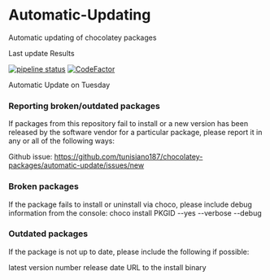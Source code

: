 # Automatic-Updating

Automatic updating of chocolatey packages

Last update Results

[![pipeline status](https://gitlab.com/chocolatey-packages/automatic-updating/badges/master/pipeline.svg)](https://gitlab.com/chocolatey-packages/automatic-updating/-/commits/master) [![CodeFactor](https://www.codefactor.io/repository/github/tunisiano187/chocolatey-packages/badge)](https://www.codefactor.io/repository/github/tunisiano187/chocolatey-packages)

Automatic Update on Tuesday

### Reporting broken/outdated packages

If packages from this repository fail to install or a new version has been released by the software vendor for a particular package, please report it in any or all of the following ways:

Github issue: https://github.com/tunisiano187/chocolatey-packages/automatic-update/issues/new

### Broken packages

If the package fails to install or uninstall via choco, please include debug information from the console:
choco install PKGID --yes --verbose --debug

### Outdated packages

If the package is not up to date, please include the following if possible:

latest version number
release date
URL to the install binary
